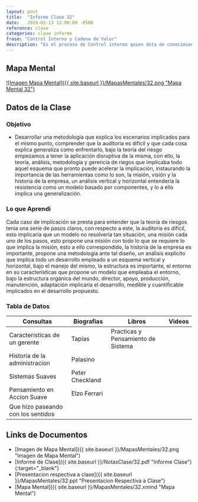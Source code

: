 ```yaml
---
layout: post
title:  "Informe Clase 32"
date:   2019-02-13 12:00:00 -0500
reference: clase
categories: clase informe
frase: "Control Interno y Cadena de Valor"
description: "Es el proceso de Control interno quien dota de conocimiento al gerente para una correcta toma de decisiones."
---
```


## Mapa Mental
<a href="{{ site.baseurl }}/MapasMentales/32.png">![Imagen Mapa Mental]({{ site.baseurl }}/MapasMentales/32.png "Mapa Mental 32")</a>

## Datos de la Clase
### Objetivo
- Desarrollar una metodología que explica los escenarios implicados para el mismo punto, comprender que la auditoria es difícil y que cada cosa explica generaliza como enfrentarlo, bajo la teoría del riesgo empezamos a tener la aplicación disruptiva de la misma, con ello, la teoría, análisis, metodología y gerencia de riegos que implicaba todo aquel esquema que pronto puede acelerar la implicación, instaurando la importancia de las herramientas como lo son, la misión, visión y la historia de la empresa, un análisis vertical y horizontal entendería la resistencia como un modelo basado por componentes, y lo a ello implica una generalización. 

### Lo que Aprendi
Cada caso de implicación se presta para entender que la teoría de riesgos tenia una serie de pasos claros, con respecto a este, la auditoria es difícil, esto implicaría que un modelo no resolvería tan situación, una misión cada uno de los pasos, esto propone una misión con todo lo que se requiere lo que implica la misión, esto a ello correspondido, la historia de la empresa es importante, propone una metodología ante tal diseño, un análisis explicito que implica todo un desarrollo empleado a un esquema vertical y horizontal, bajo el manejo del mismo, la estructura es importante, el entorno en su características que propone un modelo que empleaba el entorno, bajo la estructura orgánica del mundo, director, apoyo, producción, manutención, adaptación implicaría el desarrollo, medible y cuantificable implicados en el desarrollo propuesto.

### Tabla de Datos

| Consultas                          | Biografias      | Libros                             | Videos |
| ---------                          | ----------      | ------                             | ------ |
| Caracteristicas de un gerente      | Tapias          | Practicas y Pensamiento de Sistema |        |
| Historia de la administracion      | Palasino        |                                    |        |
| Sistemas Suaves                    | Peter Checkland |                                    |        |
| Pensamiento en Accion Suave        | Elzo Ferrari    |                                    |        |
| Que hizo paseando con los sentidos |                 |                                    |        |


## Links de Documentos
- [Imagen de Mapa Mental]({{ site.baseurl }}/MapasMentales/32.png "Imagen de Mapa Mental")
- [Informe de Clase]({{ site.baseurl }}/NotasClase/32.pdf "Informe Clase"){:target="_blank"}
- [Presentacion respectiva a clase]({{ site.baseurl }}/MapasMentales/32.ppt "Presentacion Respectiva a Clase")
- [Mapa Mental]({{ site.baseurl }}/MapasMentales/32.xmind "Mapa Mental")

